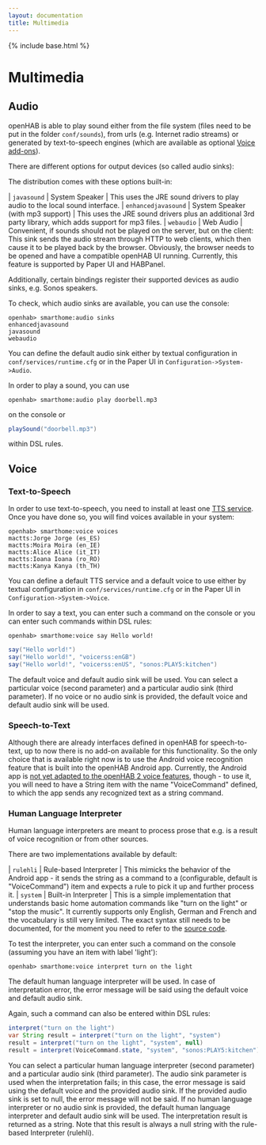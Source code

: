 ```yaml
---
layout: documentation
title: Multimedia
---
```


{% include base.html %}

# Multimedia

## Audio

openHAB is able to play sound either from the file system (files need to be put in the folder `conf/sounds`), from urls (e.g. Internet radio streams) or generated by text-to-speech engines (which are available as optional [Voice add-ons]({{base}}/addons/voice.html)).

There are different options for output devices (so called audio sinks):

The distribution comes with these options built-in:

| `javasound` | System Speaker | This uses the JRE sound drivers to play audio to the local sound interface.
| `enhancedjavasound` | System Speaker (with mp3 support) | This uses the JRE sound drivers plus an additional 3rd party library, which adds support for mp3 files.
| `webaudio` | Web Audio | Convenient, if sounds should not be played on the server, but on the client: This sink sends the audio stream through HTTP to web clients, which then cause it to be played back by the browser. Obviously, the browser needs to be opened and have a compatible openHAB UI running. Currently, this feature is supported by Paper UI and HABPanel.

Additionally, certain bindings register their supported devices as audio sinks, e.g. Sonos speakers.

To check, which audio sinks are available, you can use the console:

```text
openhab> smarthome:audio sinks
enhancedjavasound
javasound
webaudio
```

You can define the default audio sink either by textual configuration in `conf/services/runtime.cfg` or in the Paper UI in `Configuration->System->Audio`.

In order to play a sound, you can use

```text
openhab> smarthome:audio play doorbell.mp3
```

on the console or

```java
playSound("doorbell.mp3")
```

within DSL rules.

## Voice

### Text-to-Speech

In order to use text-to-speech, you need to install at least one [TTS service]({{base}}/addons/voice.html).
Once you have done so, you will find voices available in your system:

```text
openhab> smarthome:voice voices
mactts:Jorge Jorge (es_ES)
mactts:Moira Moira (en_IE)
mactts:Alice Alice (it_IT)
mactts:Ioana Ioana (ro_RO)
mactts:Kanya Kanya (th_TH)
```

You can define a default TTS service and a default voice to use either by textual configuration in `conf/services/runtime.cfg` or in the Paper UI in `Configuration->System->Voice`.

In order to say a text, you can enter such a command on the console or you can enter such commands within DSL rules:

```text
openhab> smarthome:voice say Hello world!
```

```java
say("Hello world!")
say("Hello world!", "voicerss:enGB")
say("Hello world!", "voicerss:enUS", "sonos:PLAY5:kitchen")
```

The default voice and default audio sink will be used.
You can select a particular voice (second parameter) and a particular audio sink (third parameter).
If no voice or no audio sink is provided, the default voice and default audio sink will be used.

### Speech-to-Text

Although there are already interfaces defined in openHAB for speech-to-text, up to now there is no add-on available for this functionality.
So the only choice that is available right now is to use the Android voice recognition feature that is built into the openHAB Android app.
Currently, the Android app is [not yet adapted to the openHAB 2 voice features](https://github.com/openhab/openhab.android/issues/242), though - to use it, you will need to have a String item with the name "VoiceCommand" defined, to which the app sends any recognized text as a string command.

### Human Language Interpreter

Human language interpreters are meant to process prose that e.g. is a result of voice recognition or from other sources.

There are two implementations available by default:

| `rulehli` | Rule-based Interpreter | This mimicks the behavior of the Android app - it sends the string as a command to a (configurable, default is "VoiceCommand") item and expects a rule to pick it up and further process it.
| `system` | Built-in Interpreter | This is a simple implementation that understands basic home automation commands like "turn on the light" or "stop the music". It currently supports only English, German and French and the vocabulary is still very limited. The exact syntax still needs to be documented, for the moment you need to refer to the [source code](https://github.com/eclipse/smarthome/blob/master/bundles/core/org.eclipse.smarthome.core.voice/src/main/java/org/eclipse/smarthome/core/voice/internal/text/StandardInterpreter.java#L37).

To test the interpreter, you can enter such a command on the console (assuming you have an item with label 'light'):

```text
openhab> smarthome:voice interpret turn on the light
```

The default human language interpreter will be used.
In case of interpretation error, the error message will be said using the default voice and default audio sink.

Again, such a command can also be entered within DSL rules:

```java
interpret("turn on the light")
var String result = interpret("turn on the light", "system")
result = interpret("turn on the light", "system", null)
result = interpret(VoiceCommand.state, "system", "sonos:PLAY5:kitchen")
```

You can select a particular human language interpreter (second parameter) and a particular audio sink (third parameter).
The audio sink parameter is used when the interpretation fails; in this case, the error message is said using the default voice and the provided audio sink.
If the provided audio sink is set to null, the error message will not be said.
If no human language interpreter or no audio sink is provided, the default human language interpreter and default audio sink will be used.
The interpretation result is returned as a string.
Note that this result is always a null string with the rule-based Interpreter (rulehli).
